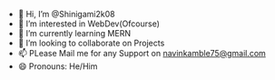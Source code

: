 - 👋 Hi, I’m @Shinigami2k08
- 👀 I’m interested in WebDev(Ofcourse)
- 🌱 I’m currently learning MERN
- 💞️ I’m looking to collaborate on Projects
- 📫 PLease Mail me for any Support on navinkamble75@gmail.com
- 😄 Pronouns: He/Him


<!---
Shinigami2k08/Shinigami2k08 is a ✨ special ✨ repository because its `README.md` (this file) appears on your GitHub profile.
You can click the Preview link to take a look at your changes.
--->
